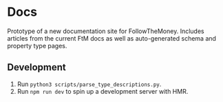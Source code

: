 # Docs

Prototype of a new documentation site for FollowTheMoney. Includes articles from the current FtM docs as well as auto-generated schema and property type pages.

## Development

1. Run `python3 scripts/parse_type_descriptions.py`.
2. Run `npm run dev` to spin up a development server with HMR.
